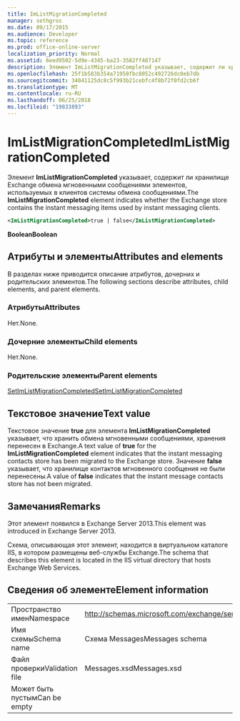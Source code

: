 ```yaml
---
title: ImListMigrationCompleted
manager: sethgros
ms.date: 09/17/2015
ms.audience: Developer
ms.topic: reference
ms.prod: office-online-server
localization_priority: Normal
ms.assetid: 6eed9502-5d9e-4345-ba23-3582ff487147
description: Элемент ImListMigrationCompleted указывает, содержит ли хранилище Exchange мгновенного обмена сообщениями элементов, используемых в клиентов системы обмена сообщениями.
ms.openlocfilehash: 25f1b583b354a71958fbc8052c492726dc0eb7db
ms.sourcegitcommit: 34041125dc8c5f993b21cebfc4f8b72f0fd2cb6f
ms.translationtype: MT
ms.contentlocale: ru-RU
ms.lasthandoff: 06/25/2018
ms.locfileid: "19833893"
---
```

# <a name="imlistmigrationcompleted"></a><span data-ttu-id="f487a-103">ImListMigrationCompleted</span><span class="sxs-lookup"><span data-stu-id="f487a-103">ImListMigrationCompleted</span></span>

<span data-ttu-id="f487a-104">Элемент **ImListMigrationCompleted** указывает, содержит ли хранилище Exchange обмена мгновенными сообщениями элементов, используемых в клиентов системы обмена сообщениями.</span><span class="sxs-lookup"><span data-stu-id="f487a-104">The **ImListMigrationCompleted** element indicates whether the Exchange store contains the instant messaging items used by instant messaging clients.</span></span> 
  
```XML
<ImListMigrationCompleted>true | false</ImListMigrationCompleted>
```

 <span data-ttu-id="f487a-105">**Boolean**</span><span class="sxs-lookup"><span data-stu-id="f487a-105">**Boolean**</span></span>
## <a name="attributes-and-elements"></a><span data-ttu-id="f487a-106">Атрибуты и элементы</span><span class="sxs-lookup"><span data-stu-id="f487a-106">Attributes and elements</span></span>

<span data-ttu-id="f487a-107">В разделах ниже приводится описание атрибутов, дочерних и родительских элементов.</span><span class="sxs-lookup"><span data-stu-id="f487a-107">The following sections describe attributes, child elements, and parent elements.</span></span>
  
### <a name="attributes"></a><span data-ttu-id="f487a-108">Атрибуты</span><span class="sxs-lookup"><span data-stu-id="f487a-108">Attributes</span></span>

<span data-ttu-id="f487a-109">Нет.</span><span class="sxs-lookup"><span data-stu-id="f487a-109">None.</span></span>
  
### <a name="child-elements"></a><span data-ttu-id="f487a-110">Дочерние элементы</span><span class="sxs-lookup"><span data-stu-id="f487a-110">Child elements</span></span>

<span data-ttu-id="f487a-111">Нет.</span><span class="sxs-lookup"><span data-stu-id="f487a-111">None.</span></span>
  
### <a name="parent-elements"></a><span data-ttu-id="f487a-112">Родительские элементы</span><span class="sxs-lookup"><span data-stu-id="f487a-112">Parent elements</span></span>

[<span data-ttu-id="f487a-113">SetImListMigrationCompleted</span><span class="sxs-lookup"><span data-stu-id="f487a-113">SetImListMigrationCompleted</span></span>](setimlistmigrationcompleted.md)
  
## <a name="text-value"></a><span data-ttu-id="f487a-114">Текстовое значение</span><span class="sxs-lookup"><span data-stu-id="f487a-114">Text value</span></span>

<span data-ttu-id="f487a-115">Текстовое значение **true** для элемента **ImListMigrationCompleted** указывает, что хранить обмена мгновенными сообщениями, хранения перенесен в Exchange.</span><span class="sxs-lookup"><span data-stu-id="f487a-115">A text value of **true** for the **ImListMigrationCompleted** element indicates that the instant messaging contacts store has been migrated to the Exchange store.</span></span> <span data-ttu-id="f487a-116">Значение **false** указывает, что хранилище контактов мгновенного сообщения не были перенесены.</span><span class="sxs-lookup"><span data-stu-id="f487a-116">A value of **false** indicates that the instant message contacts store has not been migrated.</span></span> 
  
## <a name="remarks"></a><span data-ttu-id="f487a-117">Замечания</span><span class="sxs-lookup"><span data-stu-id="f487a-117">Remarks</span></span>

<span data-ttu-id="f487a-118">Этот элемент появился в Exchange Server 2013.</span><span class="sxs-lookup"><span data-stu-id="f487a-118">This element was introduced in Exchange Server 2013.</span></span>
  
<span data-ttu-id="f487a-119">Схема, описывающая этот элемент, находится в виртуальном каталоге IIS, в котором размещены веб-службы Exchange.</span><span class="sxs-lookup"><span data-stu-id="f487a-119">The schema that describes this element is located in the IIS virtual directory that hosts Exchange Web Services.</span></span>
  
## <a name="element-information"></a><span data-ttu-id="f487a-120">Сведения об элементе</span><span class="sxs-lookup"><span data-stu-id="f487a-120">Element information</span></span>

|||
|:-----|:-----|
|<span data-ttu-id="f487a-121">Пространство имен</span><span class="sxs-lookup"><span data-stu-id="f487a-121">Namespace</span></span>  <br/> |http://schemas.microsoft.com/exchange/services/2006/messages  <br/> |
|<span data-ttu-id="f487a-122">Имя схемы</span><span class="sxs-lookup"><span data-stu-id="f487a-122">Schema name</span></span>  <br/> |<span data-ttu-id="f487a-123">Схема Messages</span><span class="sxs-lookup"><span data-stu-id="f487a-123">Messages schema</span></span>  <br/> |
|<span data-ttu-id="f487a-124">Файл проверки</span><span class="sxs-lookup"><span data-stu-id="f487a-124">Validation file</span></span>  <br/> |<span data-ttu-id="f487a-125">Messages.xsd</span><span class="sxs-lookup"><span data-stu-id="f487a-125">Messages.xsd</span></span>  <br/> |
|<span data-ttu-id="f487a-126">Может быть пустым</span><span class="sxs-lookup"><span data-stu-id="f487a-126">Can be empty</span></span>  <br/> ||
   

